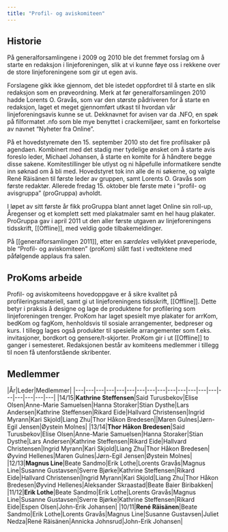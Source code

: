 ```yaml
---
title: "Profil- og aviskomiteen"
---
```


Historie
--------

På generalforsamlingene i 2009 og 2010 ble det fremmet forslag om å
starte en redaksjon i linjeforeningen, slik at vi kunne føye oss i
rekkene over de store linjeforeningene som gir ut egen avis.

Forslagene gikk ikke gjennom, det ble istedet oppfordret til å starte en
slik redaksjon som en prøveordning. Merk at før generalforsamlingen 2010
hadde Lorents O. Gravås, som var den største pådriveren for å starte en
redaksjon, laget et meget gjennomført utkast til hvordan vår
linjeforeningsavis kunne se ut. Dekknavnet for avisen var da .NFO, en
spøk på filformatet .nfo som ble mye benyttet i crackemiljøer, samt en
forkortelse av navnet “Nyheter fra Online”.

På et hovedstyremøte den 15. september 2010 sto det fire profilsaker på
agendaen. Kombinert med det stadig mer tydelige ønsket om å starte avis
foreslo leder, Michael Johansen, å starte en komite for å håndtere begge
disse sakene. Komitestillinger ble utlyst og ni håpefulle informatikere
sendte inn søknad om å bli med. Hovedstyret tok inn alle de ni søkerne,
og valgte René Räisänen til første leder av gruppen, samt Lorents O.
Gravås som første redaktør. Allerede fredag 15. oktober ble første møte
i “profil- og avisgruppa” (proGruppa) avholdt.

I løpet av sitt første år fikk proGruppa blant annet laget Online sin
roll-up, Åregenser og et komplett sett med plakatmaler samt en hel haug
plakater. ProGruppa gav i april 2011 ut den aller første utgaven av
linjeforeningens tidsskrift, [[Offline]], med veldig gode
tilbakemeldinger.

På [[generalforsamlingen 2011]], etter en *særdeles* vellykket
prøveperiode, ble “Profil- og aviskomiteen” (proKom) slått fast i
vedtektene med påfølgende applaus fra salen.

ProKoms arbeide
---------------

Profil- og aviskomiteens hovedoppgave er å sikre kvalitet på
profileringsmateriell, samt gi ut linjeforeningens tidsskrift,
[[Offline]]. Dette betyr i praksis å designe og lage de produktene for
profilering som linjeforeningen trenger. ProKom har laget spesielt mye
plakater for arrKom, bedKom og fagKom, henholdsvis til sosiale
arrangementer, bedpreser og kurs. I tillegg lages også produkter til
spesielle arrangementer som f.eks. invitasjoner, bordkort og
gensere/t-skjorter. ProKom gir i ut [[Offline]] to ganger i semesteret.
Redaksjonen består av komiteens medlemmer i tillegg til noen få
utenforstående skribenter.

Medlemmer
---------
|År|Leder|Medlemmer|
|---|---|---|---|---|---|---|---|---|---|---|---|---|---|---|---|---|---|---|
|14/15|**Kathrine Steffensen**|Said Turusbekov|Elise Olsen|Anne-Marie Samuelsen|Hanna Storaker|Stian Dysthe|Lars Andersen|Kathrine Steffensen|Rikard Eide|Hallvard Christensen|Ingrid Myrann|Kari Skjold|Liang Zhu|Thor Håkon Bredesen||Maren Gulnes|Jørn-Egil Jensen|Øystein Molnes|
|13/14|**Thor Håkon Bredesen**|Said Turusbekov|Elise Olsen|Anne-Marie Samuelsen|Hanna Storaker|Stian Dysthe|Lars Andersen|Kathrine Steffensen|Rikard Eide|Hallvard Christensen|Ingrid Myrann|Kari Skjold|Liang Zhu|Thor Håkon Bredesen|Øyvind Hellenes|Maren Gulnes|Jørn-Egil Jensen|Øystein Molnes|
|12/13|**Magnus Line**|Beate Sandmo|Erik Lothe|Lorents Gravås|Magnus Line|Susanne Gustavsen|Sverre Bjørke|Kathrine Steffensen|Rikard Eide|Hallvard Christensen|Ingrid Myrann|Kari Skjold|Liang Zhu|Thor Håkon Bredesen|Øyvind Hellenes|Aleksander Skraastad|Beate Baier Biribakken|
|11/12|**Erik Lothe**|Beate Sandmo|Erik Lothe|Lorents Gravås|Magnus Line|Susanne Gustavsen|Sverre Bjørke|Kathrine Steffensen|Rikard Eide|Espen Olsen|John-Erik Johansen|
|10/11|**René Räisänen**|Beate Sandmo|Erik Lothe|Lorents Gravås|Magnus Line|Susanne Gustavsen|Juliet Nedza|René Räisänen|Annicka Johnsrud|John-Erik Johansen|